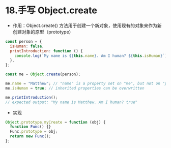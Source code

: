 # 18.手写 Object.create

- 作用：Object.create() 方法用于创建一个新对象，使用现有的对象来作为新创建对象的原型（prototype）

```js
const person = {
  isHuman: false,
  printIntroduction: function () {
    console.log(`My name is ${this.name}. Am I human? ${this.isHuman}`);
  },
};

const me = Object.create(person);

me.name = "Matthew"; // "name" is a property set on "me", but not on "person"
me.isHuman = true; // inherited properties can be overwritten

me.printIntroduction();
// expected output: "My name is Matthew. Am I human? true"
```

- 实现

```js
Object.prototype.myCreate = function (obj) {
  function Func() {}
  Func.prototype = obj;
  return new Func();
};
```
